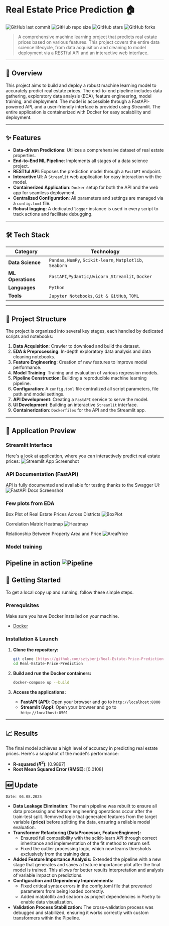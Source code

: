 # Real Estate Price Prediction 🏠

![GitHub last commit](https://img.shields.io/github/last-commit/sztyberj/Real-Estate-Price-Prediction?style=for-the-badge&color=blue)
![GitHub repo size](https://img.shields.io/github/repo-size/sztyberj/Real-Estate-Price-Prediction?style=for-the-badge&color=green)
![GitHub stars](https://img.shields.io/github/stars/sztyberj/Real-Estate-Price-Prediction?style=for-the-badge&color=yellow)
![GitHub forks](https://img.shields.io/github/forks/sztyberj/Real-Estate-Price-Prediction?style=for-the-badge&color=orange)

> A comprehensive machine learning project that predicts real estate prices based on various features. This project covers the entire data science lifecycle, from data acquisition and cleaning to model deployment via a RESTful API and an interactive web interface.

---

## 🚀 Overview

This project aims to build and deploy a robust machine learning model to accurately predict real estate prices. The end-to-end pipeline includes data gathering, exploratory data analysis (EDA), feature engineering, model training, and deployment. The model is accessible through a FastAPI-powered API, and a user-friendly interface is provided using Streamlit. The entire application is containerized with Docker for easy scalability and deployment.

---

## ✨ Features

* **Data-driven Predictions**: Utilizes a comprehensive dataset of real estate properties.
* **End-to-End ML Pipeline**: Implements all stages of a data science project.
* **RESTful API**: Exposes the prediction model through a `FastAPI` endpoint.
* **Interactive UI**: A `Streamlit` web application for easy interaction with the model.
* **Containerized Application**: `Docker` setup for both the API and the web app for seamless deployment.
* **Centralized Configuration**: All parameters and settings are managed via a `config.toml` file.
* **Robust logging**: A dedicated `logger` instance is used in every script to track actions and facilitate debugging.

---

## 🛠️ Tech Stack

| Category          | Technology                                                                                                                                                             |
| ----------------- | ---------------------------------------------------------------------------------------------------------------------------------------------------------------------- |
| **Data Science** | `Pandas`, `NumPy`, `Scikit-learn`, `Matplotlib`, `Seaborn`                                                                                                             |
| **ML Operations** | `FastAPI`,`Pydantic`,`Uvicorn` ,`Streamlit`, `Docker`                                                                                                                                       |
| **Languages** | `Python`                                                                                                                                                               |
| **Tools** | `Jupyter Notebooks`, `Git & GitHub`, `TOML`                                                                                                                                    |

---

## 📂 Project Structure

The project is organized into several key stages, each handled by dedicated scripts and notebooks:

1.  **Data Acquisition**: Crawler to download and build the dataset.
2.  **EDA & Preprocessing**: In-depth exploratory data analysis and data cleaning notebooks.
3.  **Feature Engineering**: Creation of new features to improve model performance.
4.  **Model Training**: Training and evaluation of various regression models.
5.  **Pipeline Construction**: Building a reproducible machine learning pipeline.
6.  **Configuration**: A `config.toml` file centralized all script parameters, file path and model settings.
7.  **API Development**: Creating a `FastAPI` service to serve the model.
8.  **UI Development**: Building an interactive `Streamlit` interface.
9.  **Containerization**: `Dockerfiles` for the API and the Streamlit app.

---

## 📸 Application Preview

### Streamlit Interface
Here's a look at application, where you can interactively predict real estate prices:
![Streamlit App Screenshot](https://github.com/user-attachments/assets/0b3086a0-7da3-4928-981a-365630270cb4)

### API Documentation (FastAPI)
API is fully documented and available for testing thanks to the Swagger UI:
![FastAPI Docs Screenshot](https://github.com/user-attachments/assets/f6f3dbf9-98e7-4b3c-8527-08bf6a3c7863)

### Few plots from EDA
Box Plot of Real Estate Prices Across Districts
![BoxPlot](https://github.com/user-attachments/assets/b1782cb5-bc85-4598-bccf-535d63775ce2)

Correlation Matrix Heatmap
![Heatmap](https://github.com/user-attachments/assets/86ef8636-e709-4db5-975b-de8569e9a50e)

Relationship Between Property Area and Price
![AreaPrice](https://github.com/user-attachments/assets/b86ed4b6-2b05-499e-a40e-31085a31b41b)

### Model training
Pipeline in action
![Pipeline](https://github.com/user-attachments/assets/657548f8-4b2d-4da2-82e2-459dd7306b96)
---

## 🏁 Getting Started

To get a local copy up and running, follow these simple steps.

### Prerequisites

Make sure you have Docker installed on your machine.
* [Docker](https://www.docker.com/get-started)

### Installation & Launch

1.  **Clone the repository:**
    ```sh
    git clone [https://github.com/sztyberj/Real-Estate-Price-Prediction.git](https://github.com/sztyberj/Real-Estate-Price-Prediction.git)
    cd Real-Estate-Price-Prediction
    ```

2.  **Build and run the Docker containers:**
    ```sh
    docker-compose up --build
    ```

3.  **Access the applications:**
    * **FastAPI (API)**: Open your browser and go to `http://localhost:8000`
    * **Streamlit (App)**: Open your browser and go to `http://localhost:8501`

---

## 📈 Results

The final model achieves a high level of accuracy in predicting real estate prices. Here's a snapshot of the model's performance:

* **R-squared ($R^2$)**: [0.9897]
* **Root Mean Squared Error (RMSE)**: [0.0108]

## 🆕 Update 
`Date: 04.08.2025`
* **Data Leakage Elimination:** The main pipeline was rebuilt to ensure all data processing and feature engineering operations occur after the train-test split. Removed logic that generated features from the target variable **(price)** before splitting the data, ensuring a reliable model evaluation.
* **Transformer Refactoring (DataProcessor, FeatureEngineer):** 
    * Ensured full compatibility with the scikit-learn API through correct inheritance and implementation of the fit method to return self.
    * Fixed the outlier processing logic, which now learns thresholds exclusively from the training data.
* **Added Feature Importance Analysis:** Extended the pipeline with a new stage that generates and saves a feature importance plot after the final model is trained. This allows for better results interpretation and analysis of variable impact on predictions.
* **Configuration and Dependency Improvements:**
    * Fixed critical syntax errors in the config.toml file that prevented parameters from being loaded correctly.
    * Added matplotlib and seaborn as project dependencies in Poetry to enable data visualization.
* **Validation Process Stabilization:** The cross-validation process was debugged and stabilized, ensuring it works correctly with custom transformers within the Pipeline.